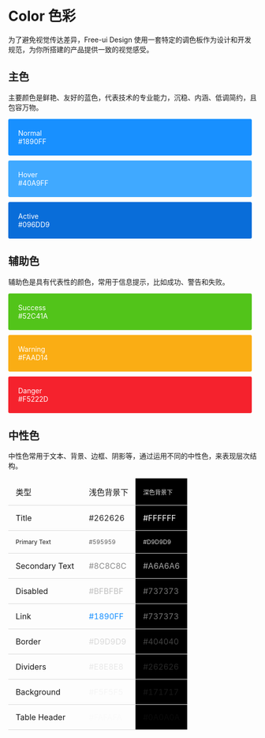 # Color 色彩

为了避免视觉传达差异，Free-ui Design 使用一套特定的调色板作为设计和开发规范，为你所搭建的产品提供一致的视觉感受。

## 主色

主要颜色是鲜艳、友好的蓝色，代表技术的专业能力，沉稳、内涵、低调简约，且包容万物。

<v-row>
  <v-col :span="8">
    <div class="color-box primary">Normal<div class="value">#1890FF</div></div>
  </v-col>
  <v-col :span="8">
    <div class="color-box light-primary">Hover<div class="value">#40A9FF</div></div>
  </v-col>
  <v-col :span="8">
    <div class="color-box dark-primary">Active<div class="value">#096DD9</div></div>
  </v-col>
</v-row>

## 辅助色

辅助色是具有代表性的颜色，常用于信息提示，比如成功、警告和失败。

<v-row>
  <v-col :span="8">
    <div class="color-box success">Success<div class="value">#52C41A</div></div>
  </v-col>
  <v-col :span="8">
    <div class="color-box warning">Warning<div class="value">#FAAD14</div></div>
  </v-col>
  <v-col :span="8">
    <div class="color-box danger">Danger<div class="value">#F5222D</div></div>
  </v-col>
</v-row>

 ## 中性色

中性色常用于文本、背景、边框、阴影等，通过运用不同的中性色，来表现层次结构。

<table class="font-color">
  <thead>
    <tr>
      <td>类型</td>
      <td>浅色背景下</td>
      <td class="text-regular dark">深色背景下</td>
    </tr>
  </thead>
  <tbody>
    <tr>
      <td class="title">Title</td> 
      <td class="title light">#262626</td>
      <td class="title dark">#FFFFFF</td>
    </tr>
    <tr>
      <td class="text-regular">Primary Text</td> 
      <td class="text-regular light">#595959</td>
      <td class="text-regular dark">#D9D9D9</td>
    </tr>
    <tr>
      <td class="text-sub">Secondary Text</td> 
      <td class="text-sub light">#8C8C8C</td>
      <td class="text-sub dark">#A6A6A6</td>
    </tr>
    <tr>
      <td class="text-disabled">Disabled</td>
      <td class="text-disabled light">#BFBFBF</td>
      <td class="text-disabled dark">#737373</td>
    </tr>
    <tr>
      <td class="text-link">Link</td>
      <td class="text-link light">#1890FF</td>
      <td class="text-link dark">#737373</td>
    </tr>
    <tr>
      <td class="border">Border</td>
      <td class="border light">#D9D9D9</td>
      <td class="border dark">#404040</td>
    </tr>
    <tr>
      <td class="divider">Dividers</td>
      <td class="divider light">#E8E8E8</td>
      <td class="divider dark">#262626</td>
    </tr>
    <tr>
      <td class="background">Background</td>
      <td class="background light">#F5F5F5</td>
      <td class="background dark">#171717</td>
    </tr>
    <tr>
      <td class="thead">Table Header</td>
      <td class="thead light">#FAFAFA</td>
      <td class="thead dark">#0A0A0A</td>
    </tr>
  </tbody>
</table>

<style>
  .font-color { width: 100%; }
  .font-color th, .font-color td { padding: 15px; border-bottom: 1px solid #D9D9D9; }
  .dark { background-color: #000000; }
  .title.light { color: #262626; }
  .title.dark { color: #FFFFFF; }
  .text-regular { font-size: 12px; }
  .text-regular.light { color: #595959; }
  .text-regular.dark { color: #D9D9D9; }
  .text-sub.light { color: #8C8C8C; }
  .text-sub.dark { color: #A6A6A6; }
  .text-disabled.light { color: #BFBFBF; }
  .text-disabled.dark { color: #737373; }
  .text-link.light { color: #1890FF; }
  .text-link.dark { color: #737373; }
  .border.light { color: #D9D9D9; }
  .border.dark { color: #404040; }
  .divider.light { color: #E8E8E8; }
  .divider.dark { color: #262626; }
  .background.light { color: #F5F5F5; }
  .background.dark { color: #171717; }
  .thead.light { color: #FAFAFA; }
  .thead.dark { color: #0A0A0A; }
</style>

<script>
  import Row from '@/components/row';
  import Col from '@/components/col';

  export default {
    components: {
      VRow: Row,
      VCol: Col,
    },
  };
</script>
<style rel="stylesheet/scss" lang="sass" scoped>
  .color-box {
    height: 74px;
    margin-top: 10px;
    margin-right: 10px;
    padding: 20px;
    font-size: 14px;
    color: #FFFFFF;
    border-radius: 3px;
    box-sizing: border-box;
  }
  .primary {
    background-color: #1890FF;
  }
  .light-primary {
    background-color: #40A9FF;
  }
  .dark-primary {
    background-color: #096DD9;
  }
  .success {
    background-color: #52C41A;
  }
  .warning {
    background-color: #FAAD14;
  }
  .danger {
    background-color: #F5222D;
  }
</style>